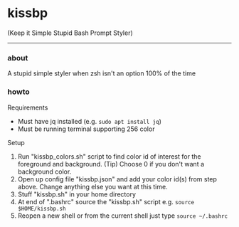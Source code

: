 # kissbp
(Keep it Simple Stupid Bash Prompt Styler)

---

### __about__  
A stupid simple styler when zsh isn't an option 100% of the time

### __howto__

Requirements

* Must have jq installed (e.g. `sudo apt install jq`)
* Must be running terminal supporting 256 color

Setup

1. Run "kissbp_colors.sh" script to find color id of interest for the foreground and background. (Tip) Choose 0 if you don't want a background color.
2. Open up config file "kissbp.json" and add your color id(s) from step above. Change anything else you want at this time.
3. Stuff "kissbp.sh" in your home directory
4. At end of ".bashrc" source the "kissbp.sh" script
      e.g.
      `source $HOME/kissbp.sh` 
5. Reopen a new shell or from the current shell just type `source ~/.bashrc`
